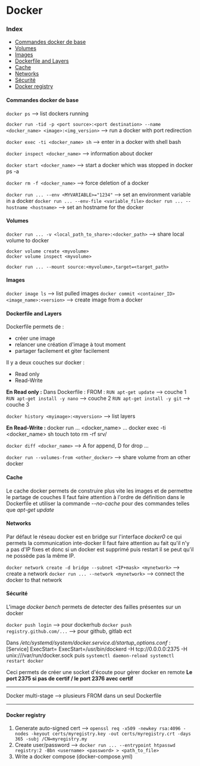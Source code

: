 # Docker    

### Index
- [Commandes docker de base](#commandes-docker-de-base)
- [Volumes](#volumes)
- [Images](#images)
- [Dockerfile and Layers](#dockerfile-and-layers)
- [Cache](#cache)
- [Networks](#networks)
- [Sécurité](#securite)
- [Docker registry](#docker-registry)
    
    
#### Commandes docker de base
`docker ps` --> list dockers running
    
`docker run -tid -p <port source>:<port destination> --name <docker_name> <image>:<img_version>` --> run a docker with port redirection
    
`docker exec -ti <docker_name> sh` --> enter in a docker with shell bash
    
`docker inspect <docker_name>` --> information about docker
    
`docker start <docker_name>` --> start a docker which was stopped in docker ps -a
    
`docker rm -f <docker_name>` --> force deletion of a docker
    
`docker run ... --env <MYVARIABLE>="1234"` --> set an environment variable in a docker
`docker run ... --env-file <variable_file>`
`docker run ... --hostname <hostname>` --> set an hostname for the docker
    
#### Volumes
`docker run ... -v <local_path_to_share>:<docker_path>` --> share local volume to docker
    
    docker volume create <myvolume>
    docker volume inspect <myvolume>
    
    docker run ... --mount source:<myvolume>,target=<target_path>
    
#### Images
`docker image ls` --> list pulled images
`docker commit <container_ID> <image_name>:<version>` --> create image from a docker

#### Dockerfile and Layers
Dockerfile permets de : 
- créer une image
- relancer une création d'image à tout moment
- partager facilement et giter facilement

Il y a deux couches sur docker :
  - Read only
  - Read-Write
  
**En Read only :**
Dans Dockerfile :
    FROM <image>:<version>
`RUN apt-get update` --> couche 1
`RUN apt-get install -y nano` --> couche 2
`RUN apt-get install -y git` --> couche 3

`docker history <myimage>:<myversion>`   --> list layers

**En Read-Write :**
    docker run ... <docker_name> ...
    docker exec -ti <docker_name> sh
    touch toto
    rm -rf srv/
    
`docker diff <docker_name>` --> A for append, D for drop ...

`docker run --volumes-from <other_docker>` --> share volume from an other docker

#### Cache 
Le cache docker permets de construire plus vite les images et de permettre le partage de couches
Il faut faire attention à l'ordre de définition dans le Dockerfile et utiliser la commande *--no-cache* pour des commandes telles que *apt-get update*

#### Networks
Par défaut le réseau docker est en bridge sur l'interface *docker0* ce qui permets la communication inte-docker
Il faut faire attention au fait qu'il n'y a pas d'IP fixes et donc si un docker est supprimé puis restart il se peut qu'il ne possède pas la même IP.

`docker network create -d bridge --subnet <IP+mask> <mynetwork>` --> create a network
`docker run ... --network <mynetwork>` --> connect the docker to that network
    
#### Sécurité
L'image *docker bench* permets de detecter des failles présentes sur un docker

`docker push login`  --> pour dockerhub
`docker push registry.github.com/...` --> pour github, gitlab ect
    
Dans */etc/systemd/system/docker.service.d/startup_options.conf* :
    [Service]
    ExecStart=
    ExecStart=/usr/bin/dockerd -H tcp://0.0.0.0:2375 -H unix:///var/run/docker.sock
puis
`systemctl daemon-reload
systemctl restart docker`

Ceci permets de créer une socket d'écoute pour gérer docker en remote
**Le port 2375 si pas de certif / le port 2376 avec certif**

-----------------------------------------------------------------------

Docker multi-stage --> plusieurs FROM dans un seul Dockerfile

-----------------------------------------------------------------------

#### Docker registry
1) Generate auto-signed cert --> `openssl req -x509 -newkey rsa:4096 -nodes -keyout certs/myregistry.key -out certs/myregistry.crt -days 365 -subj /CN=myregistry.my`
2) Create user/password --> `docker run ... --entrypoint htpasswd registry:2 -Bbn <username> <password> > <path_to_file>`
3) Write a docker compose (docker-compose.yml)
